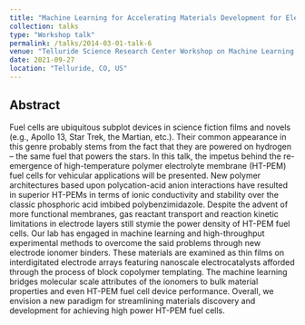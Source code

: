 ```yaml
---
title: "Machine Learning for Accelerating Materials Development for Electrochemical Systems: Fuel Cells and Electrochemical Separations"
collection: talks
type: "Workshop talk"
permalink: /talks/2014-03-01-talk-6
venue: "Telluride Science Research Center Workshop on Machine Learning and Informatics  for Chemistry and Materials"
date: 2021-09-27
location: "Telluride, CO, US"
---
```



Abstract
--------
Fuel cells are ubiquitous subplot devices in science fiction films and novels (e.g., Apollo 13, Star Trek, the Martian, etc.). Their common appearance in this genre probably stems from the fact that they are powered on hydrogen – the same fuel that powers the stars. In this talk, the impetus behind the re-emergence of high-temperature polymer electrolyte membrane (HT-PEM) fuel cells for vehicular applications will be presented. New polymer architectures based upon polycation-acid anion interactions have resulted in superior HT-PEMs in terms of ionic conductivity and stability over the classic phosphoric acid imbibed polybenzimidazole. Despite the advent of more functional membranes, gas reactant transport and reaction kinetic limitations in electrode layers still stymie the power density of HT-PEM fuel cells. Our lab has engaged in machine learning and high-throughput experimental methods to overcome the said problems through new electrode ionomer binders. These materials are examined as thin films on interdigitated electrode arrays featuring nanoscale electrocatalysts afforded through the process of block copolymer templating. The machine learning bridges molecular scale attributes of the ionomers to bulk material properties and even HT-PEM fuel cell device performance. Overall, we envision a new paradigm for streamlining materials discovery and development for achieving high power HT-PEM fuel cells.
